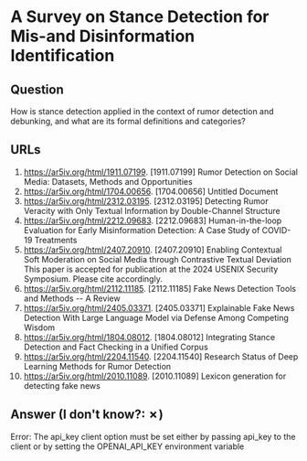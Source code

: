 # A Survey on Stance Detection for Mis-and Disinformation Identification

## Question

How is stance detection applied in the context of rumor detection and debunking, and what are its formal definitions and categories?

## URLs

1. https://ar5iv.org/html/1911.07199. [1911.07199] Rumor Detection on Social Media: Datasets, Methods and Opportunities
2. https://ar5iv.org/html/1704.00656. [1704.00656] Untitled Document
3. https://ar5iv.org/html/2312.03195. [2312.03195] Detecting Rumor Veracity with Only Textual Information by Double-Channel Structure
4. https://ar5iv.org/html/2212.09683. [2212.09683] Human-in-the-loop Evaluation for Early Misinformation Detection: A Case Study of COVID-19 Treatments
5. https://ar5iv.org/html/2407.20910. [2407.20910] Enabling Contextual Soft Moderation on Social Media through Contrastive Textual Deviation This paper is accepted for publication at the 2024 USENIX Security Symposium. Please cite accordingly.
6. https://ar5iv.org/html/2112.11185. [2112.11185] Fake News Detection Tools and Methods -- A Review
7. https://ar5iv.org/html/2405.03371. [2405.03371] Explainable Fake News Detection With Large Language Model via Defense Among Competing Wisdom
8. https://ar5iv.org/html/1804.08012. [1804.08012] Integrating Stance Detection and Fact Checking in a Unified Corpus
9. https://ar5iv.org/html/2204.11540. [2204.11540] Research Status of Deep Learning Methods for Rumor Detection
10. https://ar5iv.org/html/2010.11089. [2010.11089] Lexicon generation for detecting fake news

## Answer (I don't know?: ✗)

Error: The api_key client option must be set either by passing api_key to the client or by setting the OPENAI_API_KEY environment variable